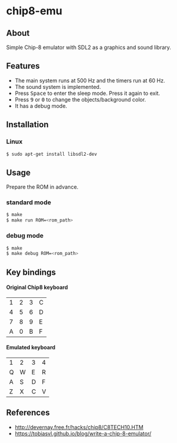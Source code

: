 # chip8-emu

## About

Simple Chip-8 emulator with SDL2 as a graphics and sound library.

## Features

- The main system runs at 500 Hz and the timers run at 60 Hz.
- The sound system is implemented.
- Press <kbd>Space</kbd> to enter the sleep mode. Press it again to exit.
- Press <kbd>9</kbd> or <kbd>0</kbd> to change the objects/background color.
- It has a debug mode.

## Installation

### Linux

```sh
$ sudo apt-get install libsdl2-dev
```

## Usage

Prepare the ROM in advance.

### standard mode

```sh
$ make
$ make run ROM=<rom_path>
```

### debug mode

```sh
$ make
$ make debug ROM=<rom_path>
```

## Key bindings

#### Original Chip8 keyboard

| | | | |
|-|-|-|-|
|1|2|3|C|
|4|5|6|D|
|7|8|9|E|
|A|0|B|F|

#### Emulated keyboard

| | | | |
|-|-|-|-|
|1|2|3|4|
|Q|W|E|R|
|A|S|D|F|
|Z|X|C|V|

## References
- http://devernay.free.fr/hacks/chip8/C8TECH10.HTM
- https://tobiasvl.github.io/blog/write-a-chip-8-emulator/